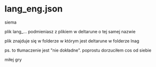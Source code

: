 # lang_eng.json

siema

plik lang_... podmieniasz z plikiem w deltarune o tej samej nazwie

plik znajduje się w folderze w którym jest deltarune w folderze lnag

ps. to tłumaczenie jest "nie dokładne". poprostu dorzuciłem cos od siebie

miłej gry
